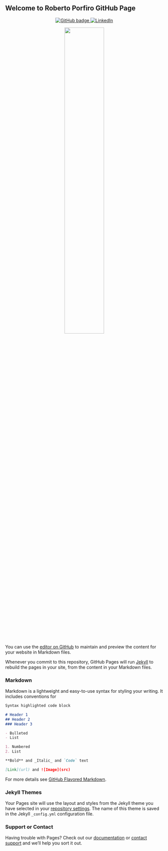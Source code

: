 ## Welcome to Roberto Porfiro GitHub Page


<p align="center">
  <a href="https://github.com/robertoporfiro">
    <img src="https://img.shields.io/badge/-Github-000?style=for-the-badge&logo=Github&logoColor=white&link=https://github.com/robertoporfiro" alt="GitHub badge" />
  </a>
  <a href="https://www.linkedin.com/in/robertoporfiro/">
    <img src="https://img.shields.io/badge/-LinkedIn-blue?style=for-the-badge&logo=Linkedin&logoColor=white&link=https://www.linkedin.com/in/robertoporfiro/" alt="LinkedIn" />
  </a>
</p>

<p align="center"><img width="50%" src="https://github-readme-stats.vercel.app/api?username=robertoporfiro&show_icons=true&theme=nightowl" /></p>

You can use the [editor on GitHub](https://github.com/robertoporfiro/robertoporfiro.github.io/edit/main/docs/index.md) to maintain and preview the content for your website in Markdown files.

Whenever you commit to this repository, GitHub Pages will run [Jekyll](https://jekyllrb.com/) to rebuild the pages in your site, from the content in your Markdown files.

### Markdown

Markdown is a lightweight and easy-to-use syntax for styling your writing. It includes conventions for

```markdown
Syntax highlighted code block

# Header 1
## Header 2
### Header 3

- Bulleted
- List

1. Numbered
2. List

**Bold** and _Italic_ and `Code` text

[Link](url) and ![Image](src)
```

For more details see [GitHub Flavored Markdown](https://guides.github.com/features/mastering-markdown/).

### Jekyll Themes

Your Pages site will use the layout and styles from the Jekyll theme you have selected in your [repository settings](https://github.com/robertoporfiro/robertoporfiro.github.io/settings). The name of this theme is saved in the Jekyll `_config.yml` configuration file.

### Support or Contact

Having trouble with Pages? Check out our [documentation](https://docs.github.com/categories/github-pages-basics/) or [contact support](https://support.github.com/contact) and we’ll help you sort it out.
